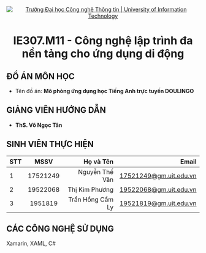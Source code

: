 <p align="center">
  <a href="https://www.uit.edu.vn/" title="Trường Đại học Công nghệ Thông tin" style="border: 5;">
    <img src="https://i.imgur.com/WmMnSRt.png" alt="Trường Đại học Công nghệ Thông tin | University of Information Technology">
  </a>
</p>

<!-- Title -->
<h1 align="center"><b>IE307.M11 - Công nghệ lập trình đa nền tảng cho ứng dụng di động</b></h1>

## ĐỒ ÁN MÔN HỌC
* Tên đồ án: **Mô phỏng ứng dụng học Tiếng Anh trực tuyến DOULINGO**

## GIẢNG VIÊN HƯỚNG DẪN
* **ThS. Võ Ngọc Tân**


## SINH VIÊN THỰC HIỆN
| STT    | MSSV          | Họ và Tên              |  Email                   |
| ------ |:-------------:| ----------------------:| -------------------------:
| 1      | 17521249      | Nguyễn Thế Văn         | 17521249@gm.uit.edu.vn   |
| 2      | 19522068      | Thị Kim Phương         | 19522068@gm.uit.edu.vn   |
| 3      | 1951819       | Trần Hồng Cẩm Ly       | 19521819@gm.uit.edu.vn   |

## CÁC CÔNG NGHỆ SỬ DỤNG
Xamarin, XAML, C#
